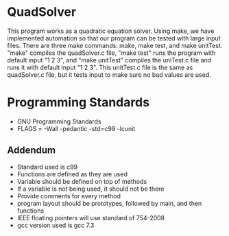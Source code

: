 # QuadSolver
This program works as a quadratic equation solver. Using make, we have implemented automation so that our program can be tested with large input files. There are three make commands: make, make test, and make unitTest. "make" compiles the quadSolver.c file, "make test" runs the program with default input "1 2 3", and "make unitTest" compiles the uniTest.c file and runs it with default input "1 2 3". This unitTest.c file is the same as quadSolver.c file, but it tests input to make sure no bad values are used. 

# Programming Standards 
- GNU Programming Standards
- FLAGS = -Wall -pedantic -std=c99 -lcunit
 
 ## Addendum
- Standard used is c99
- Functions are defined as they are used
- Variable should be defined on top of methods
- If a variable is not being used, it should not be there
- Provide comments for every method
- program layout should be prototypes, followed by main, and then functions
- IEEE floating pointers will use standard of 754-2008
- gcc version used is gcc 7.3
